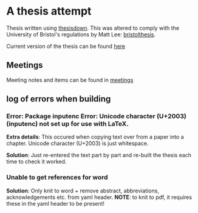 # A thesis attempt

Thesis written using [thesisdown](https://github.com/ismayc/thesisdown). This was altered to comply with the University of Bristol's regulations by Matt Lee: [bristolthesis](https://github.com/mattlee821/bristolthesis).

Current version of the thesis can be found [here](index/_book)

## Meetings
Meeting notes and items can be found in [meetings](meetings)

## log of errors when building

### Error: Package inputenc Error: Unicode character (U+2003) (inputenc) not set up for use with LaTeX.

__Extra details__: This occured when copying text over from a paper into a chapter. Unicode character (U+2003) is just whitespace.

__Solution__: Just re-entered the text part by part and re-built the thesis each time to check it worked.

### Unable to get references for word

__Solution__: Only knit to word + remove abstract, abbreviations, acknowledgements etc. from yaml header. __NOTE__: to knit to pdf, it requires these in the yaml header to be present! 
